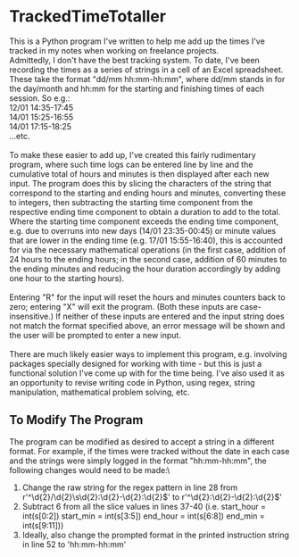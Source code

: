 # TrackedTimeTotaller

This is a Python program I've written to help me add up the times I've tracked in my notes when working on freelance projects.\
Admittedly, I don't have the best tracking system. To date, I've been recording the times as a series of strings in a cell of an Excel spreadsheet.\
These take the format "dd/mm hh:mm-hh:mm", where dd/mm stands in for the day/month and hh:mm for the starting and finishing times of each session. So e.g.:\
12/01 14:35-17:45\
14/01 15:25-16:55\
14/01 17:15-18:25\
...etc.\
\
To make these easier to add up, I've created this fairly rudimentary program, where such time logs can be entered line by line and the cumulative total of hours and minutes is then displayed after each new input. The program does this by slicing the characters of the string that correspond to the starting and ending hours and minutes, converting these to integers, then subtracting the starting time component from the respective ending time component to obtain a duration to add to the total. Where the starting time component exceeds the ending time component, e.g. due to overruns into new days (14/01 23:35-00:45) or minute values that are lower in the ending time (e.g. 17/01 15:55-16:40), this is accounted for via the necessary mathematical operations (in the first case, addition of 24 hours to the ending hours; in the second case, addition of 60 minutes to the ending minutes and reducing the hour duration accordingly by adding one hour to the starting hours).\
\
Entering "R" for the input will reset the hours and minutes counters back to zero; entering "X" will exit the program. (Both these inputs are case-insensitive.) If neither of these inputs are entered and the input string does not match the format specified above, an error message will be shown and the user will be prompted to enter a new input.\
\
There are much likely easier ways to implement this program, e.g. involving packages specially designed for working with time - but this is just a functional solution I've come up with for the time being. I've also used it as an opportunity to revise writing code in Python, using regex, string manipulation, mathematical problem solving, etc.

## To Modify The Program

The program can be modified as desired to accept a string in a different format. For example, if the times were tracked without the date in each case and the strings were simply logged in the format "hh:mm-hh:mm", the following changes would need to be made:\
1. Change the raw string for the regex pattern in line 28 from r'^\d{2}\/\d{2}\s\d{2}:\d{2}-\d{2}:\d{2}$' to r'^\d{2}:\d{2}-\d{2}:\d{2}$'
2. Subtract 6 from all the slice values in lines 37-40 (i.e. start_hour = int(s[0:2]) start_min = int(s[3:5]) end_hour = int(s[6:8]) end_min = int(s[9:11]))
3. Ideally, also change the prompted format in the printed instruction string in line 52 to 'hh:mm-hh:mm'
